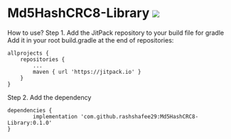 # Md5HashCRC8-Library [![](https://jitpack.io/v/rashshafee29/Md5HashCRC8-Library.svg)](https://jitpack.io/#rashshafee29/Md5HashCRC8-Library)

How to use?
Step 1. Add the JitPack repository to your build file for gradle
Add it in your root build.gradle at the end of repositories:

	allprojects {
		repositories {
			...
			maven { url 'https://jitpack.io' }
		}
	}
  
Step 2. Add the dependency

	dependencies {
	        implementation 'com.github.rashshafee29:Md5HashCRC8-Library:0.1.0'
	}
